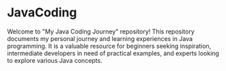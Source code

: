 # JavaCoding
Welcome to "My Java Coding Journey" repository! This repository documents my personal journey and learning experiences in Java programming. It is a valuable resource for beginners seeking inspiration, intermediate developers in need of practical examples, and experts looking to explore various Java concepts.
